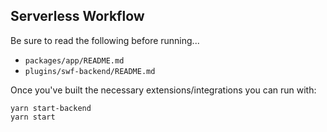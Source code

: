## Serverless Workflow

Be sure to read the following before running...

- `packages/app/README.md`
- `plugins/swf-backend/README.md`

Once you've built the necessary extensions/integrations you can run with:

```
yarn start-backend
yarn start
```
